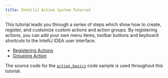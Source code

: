 ```yaml
---
title: IntelliJ Action System Tutorial
---
```


This tutorial leads you through a series of steps which show how to create, register, and customize custom actions and action groups. 
By registering actions, you can add your own menu items, toolbar buttons and keyboard shortcuts to the IntelliJ IDEA user interface. 
* [Registering Actions](action_system/working_with_custom_actions.md)
* [Grouping Action](action_system/grouping_action.md)


The source code for the [`action_basics`](https://github.com/JetBrains/intellij-sdk-docs/tree/master/code_samples/action_basics) code sample is used throughout this tutorial.




